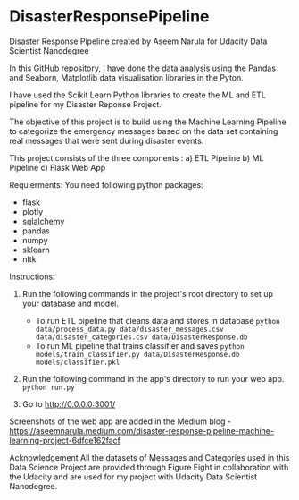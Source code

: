 # DisasterResponsePipeline
Disaster Response Pipeline created by Aseem Narula for Udacity Data Scientist Nanodegree 

In this GitHub repository, I have done the data analysis using the Pandas and Seaborn, Matplotlib data visualisation libraries in the Pyton.

I have used the Scikit Learn Python libraries to create the ML and ETL pipeline for my Disaster Reponse Project.

The objective of this project is to build using the Machine Learning Pipeline to categorize the emergency messages based on the data set containing real messages that were sent during disaster events.

This project consists of the three components :
a) ETL Pipeline
b) ML Pipeline
c) Flask Web App

Requierments:
You need following python packages: 
* flask
* plotly
* sqlalchemy
* pandas
* numpy
* sklearn
* nltk

Instructions:
1. Run the following commands in the project's root directory to set up your database and model.

    - To run ETL pipeline that cleans data and stores in database
        `python data/process_data.py data/disaster_messages.csv data/disaster_categories.csv data/DisasterResponse.db`
    - To run ML pipeline that trains classifier and saves
        `python models/train_classifier.py data/DisasterResponse.db models/classifier.pkl`

2. Run the following command in the app's directory to run your web app.
    `python run.py`

3. Go to http://0.0.0.0:3001/



Screenshots of the web app are added in the Medium blog - 
https://aseemnarula.medium.com/disaster-response-pipeline-machine-learning-project-6dfce162facf

Acknowledgement
All the datasets of Messages and Categories used in this Data Science Project are provided through Figure Eight in collaboration with the Udacity and are used for my project with Udacity Data Scientist Nanodegree.
